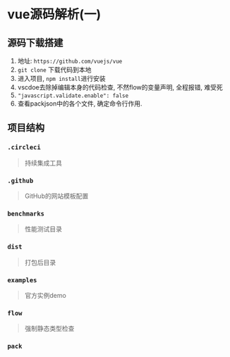 # vue源码解析(一)

## 源码下载搭建

1. 地址: `https://github.com/vuejs/vue`
2. `git clone` 下载代码到本地
3. 进入项目, `npm install`进行安装
4. vscdoe去除掉编辑本身的代码检查, 不然flow的变量声明, 全程报错, 难受死
5. `"javascript.validate.enable": false`
6. 查看packjson中的各个文件, 确定命令行作用.

## 项目结构

### `.circleci`

> 持续集成工具

### `.github`

> GitHub的网站模板配置

### `benchmarks`

> 性能测试目录

### `dist`

> 打包后目录

### `examples`

> 官方实例demo

### `flow`

> 强制静态类型检查

### `pack`
